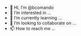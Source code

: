 - 👋 Hi, I’m @bcomando
- 👀 I’m interested in ...
- 🌱 I’m currently learning ...
- 💞️ I’m looking to collaborate on ...
- 📫 How to reach me ...

<!---
bcomando/bcomando is a ✨ special ✨ repository because its `README.md` (this file) appears on your GitHub profile.
You can click the Preview link to take a look at your changes.
--->
